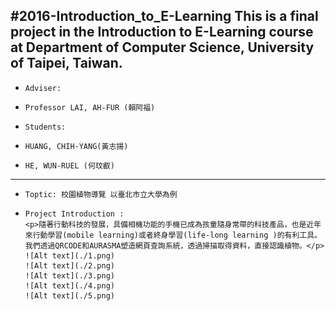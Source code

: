 #2016-Introduction_to_E-Learning
This is a final project in the Introduction to E-Learning course at Department of Computer Science, University of Taipei, Taiwan.
--------------------------------------------------
+     Adviser: 
+     Professor LAI, AH-FUR (賴阿福)
+     Students:
+     HUANG, CHIH-YANG(黃志揚) 
+     HE, WUN-RUEL (何玟叡)  


---------------------------------------------------------------------------------------------
+     Toptic: 校園植物導覽 以臺北市立大學為例
+     Project Introduction :
	  <p>隨著行動科技的發展，具備相機功能的手機已成為孩童隨身常帶的科技產品，也是近年來行動學習(mobile learning)或者終身學習(life-long learning )的有利工具。我們透過QRCODE和AURASMA塑造網頁查詢系統，透過掃描取得資料，直接認識植物。</p>
	  ![Alt text](./1.png)
	  ![Alt text](./2.png)
	  ![Alt text](./3.png)
	  ![Alt text](./4.png)
	  ![Alt text](./5.png)





